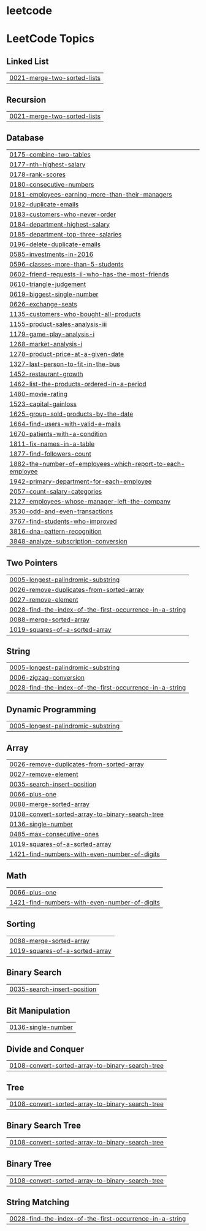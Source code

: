# leetcode
<!---LeetCode Topics Start-->
# LeetCode Topics
## Linked List
|  |
| ------- |
| [0021-merge-two-sorted-lists](https://github.com/Kavyatolety/leetcode/tree/master/0021-merge-two-sorted-lists) |
## Recursion
|  |
| ------- |
| [0021-merge-two-sorted-lists](https://github.com/Kavyatolety/leetcode/tree/master/0021-merge-two-sorted-lists) |
## Database
|  |
| ------- |
| [0175-combine-two-tables](https://github.com/Kavyatolety/leetcode/tree/master/0175-combine-two-tables) |
| [0177-nth-highest-salary](https://github.com/Kavyatolety/leetcode/tree/master/0177-nth-highest-salary) |
| [0178-rank-scores](https://github.com/Kavyatolety/leetcode/tree/master/0178-rank-scores) |
| [0180-consecutive-numbers](https://github.com/Kavyatolety/leetcode/tree/master/0180-consecutive-numbers) |
| [0181-employees-earning-more-than-their-managers](https://github.com/Kavyatolety/leetcode/tree/master/0181-employees-earning-more-than-their-managers) |
| [0182-duplicate-emails](https://github.com/Kavyatolety/leetcode/tree/master/0182-duplicate-emails) |
| [0183-customers-who-never-order](https://github.com/Kavyatolety/leetcode/tree/master/0183-customers-who-never-order) |
| [0184-department-highest-salary](https://github.com/Kavyatolety/leetcode/tree/master/0184-department-highest-salary) |
| [0185-department-top-three-salaries](https://github.com/Kavyatolety/leetcode/tree/master/0185-department-top-three-salaries) |
| [0196-delete-duplicate-emails](https://github.com/Kavyatolety/leetcode/tree/master/0196-delete-duplicate-emails) |
| [0585-investments-in-2016](https://github.com/Kavyatolety/leetcode/tree/master/0585-investments-in-2016) |
| [0596-classes-more-than-5-students](https://github.com/Kavyatolety/leetcode/tree/master/0596-classes-more-than-5-students) |
| [0602-friend-requests-ii-who-has-the-most-friends](https://github.com/Kavyatolety/leetcode/tree/master/0602-friend-requests-ii-who-has-the-most-friends) |
| [0610-triangle-judgement](https://github.com/Kavyatolety/leetcode/tree/master/0610-triangle-judgement) |
| [0619-biggest-single-number](https://github.com/Kavyatolety/leetcode/tree/master/0619-biggest-single-number) |
| [0626-exchange-seats](https://github.com/Kavyatolety/leetcode/tree/master/0626-exchange-seats) |
| [1135-customers-who-bought-all-products](https://github.com/Kavyatolety/leetcode/tree/master/1135-customers-who-bought-all-products) |
| [1155-product-sales-analysis-iii](https://github.com/Kavyatolety/leetcode/tree/master/1155-product-sales-analysis-iii) |
| [1179-game-play-analysis-i](https://github.com/Kavyatolety/leetcode/tree/master/1179-game-play-analysis-i) |
| [1268-market-analysis-i](https://github.com/Kavyatolety/leetcode/tree/master/1268-market-analysis-i) |
| [1278-product-price-at-a-given-date](https://github.com/Kavyatolety/leetcode/tree/master/1278-product-price-at-a-given-date) |
| [1327-last-person-to-fit-in-the-bus](https://github.com/Kavyatolety/leetcode/tree/master/1327-last-person-to-fit-in-the-bus) |
| [1452-restaurant-growth](https://github.com/Kavyatolety/leetcode/tree/master/1452-restaurant-growth) |
| [1462-list-the-products-ordered-in-a-period](https://github.com/Kavyatolety/leetcode/tree/master/1462-list-the-products-ordered-in-a-period) |
| [1480-movie-rating](https://github.com/Kavyatolety/leetcode/tree/master/1480-movie-rating) |
| [1523-capital-gainloss](https://github.com/Kavyatolety/leetcode/tree/master/1523-capital-gainloss) |
| [1625-group-sold-products-by-the-date](https://github.com/Kavyatolety/leetcode/tree/master/1625-group-sold-products-by-the-date) |
| [1664-find-users-with-valid-e-mails](https://github.com/Kavyatolety/leetcode/tree/master/1664-find-users-with-valid-e-mails) |
| [1670-patients-with-a-condition](https://github.com/Kavyatolety/leetcode/tree/master/1670-patients-with-a-condition) |
| [1811-fix-names-in-a-table](https://github.com/Kavyatolety/leetcode/tree/master/1811-fix-names-in-a-table) |
| [1877-find-followers-count](https://github.com/Kavyatolety/leetcode/tree/master/1877-find-followers-count) |
| [1882-the-number-of-employees-which-report-to-each-employee](https://github.com/Kavyatolety/leetcode/tree/master/1882-the-number-of-employees-which-report-to-each-employee) |
| [1942-primary-department-for-each-employee](https://github.com/Kavyatolety/leetcode/tree/master/1942-primary-department-for-each-employee) |
| [2057-count-salary-categories](https://github.com/Kavyatolety/leetcode/tree/master/2057-count-salary-categories) |
| [2127-employees-whose-manager-left-the-company](https://github.com/Kavyatolety/leetcode/tree/master/2127-employees-whose-manager-left-the-company) |
| [3530-odd-and-even-transactions](https://github.com/Kavyatolety/leetcode/tree/master/3530-odd-and-even-transactions) |
| [3767-find-students-who-improved](https://github.com/Kavyatolety/leetcode/tree/master/3767-find-students-who-improved) |
| [3816-dna-pattern-recognition](https://github.com/Kavyatolety/leetcode/tree/master/3816-dna-pattern-recognition) |
| [3848-analyze-subscription-conversion](https://github.com/Kavyatolety/leetcode/tree/master/3848-analyze-subscription-conversion) |
## Two Pointers
|  |
| ------- |
| [0005-longest-palindromic-substring](https://github.com/Kavyatolety/leetcode/tree/master/0005-longest-palindromic-substring) |
| [0026-remove-duplicates-from-sorted-array](https://github.com/Kavyatolety/leetcode/tree/master/0026-remove-duplicates-from-sorted-array) |
| [0027-remove-element](https://github.com/Kavyatolety/leetcode/tree/master/0027-remove-element) |
| [0028-find-the-index-of-the-first-occurrence-in-a-string](https://github.com/Kavyatolety/leetcode/tree/master/0028-find-the-index-of-the-first-occurrence-in-a-string) |
| [0088-merge-sorted-array](https://github.com/Kavyatolety/leetcode/tree/master/0088-merge-sorted-array) |
| [1019-squares-of-a-sorted-array](https://github.com/Kavyatolety/leetcode/tree/master/1019-squares-of-a-sorted-array) |
## String
|  |
| ------- |
| [0005-longest-palindromic-substring](https://github.com/Kavyatolety/leetcode/tree/master/0005-longest-palindromic-substring) |
| [0006-zigzag-conversion](https://github.com/Kavyatolety/leetcode/tree/master/0006-zigzag-conversion) |
| [0028-find-the-index-of-the-first-occurrence-in-a-string](https://github.com/Kavyatolety/leetcode/tree/master/0028-find-the-index-of-the-first-occurrence-in-a-string) |
## Dynamic Programming
|  |
| ------- |
| [0005-longest-palindromic-substring](https://github.com/Kavyatolety/leetcode/tree/master/0005-longest-palindromic-substring) |
## Array
|  |
| ------- |
| [0026-remove-duplicates-from-sorted-array](https://github.com/Kavyatolety/leetcode/tree/master/0026-remove-duplicates-from-sorted-array) |
| [0027-remove-element](https://github.com/Kavyatolety/leetcode/tree/master/0027-remove-element) |
| [0035-search-insert-position](https://github.com/Kavyatolety/leetcode/tree/master/0035-search-insert-position) |
| [0066-plus-one](https://github.com/Kavyatolety/leetcode/tree/master/0066-plus-one) |
| [0088-merge-sorted-array](https://github.com/Kavyatolety/leetcode/tree/master/0088-merge-sorted-array) |
| [0108-convert-sorted-array-to-binary-search-tree](https://github.com/Kavyatolety/leetcode/tree/master/0108-convert-sorted-array-to-binary-search-tree) |
| [0136-single-number](https://github.com/Kavyatolety/leetcode/tree/master/0136-single-number) |
| [0485-max-consecutive-ones](https://github.com/Kavyatolety/leetcode/tree/master/0485-max-consecutive-ones) |
| [1019-squares-of-a-sorted-array](https://github.com/Kavyatolety/leetcode/tree/master/1019-squares-of-a-sorted-array) |
| [1421-find-numbers-with-even-number-of-digits](https://github.com/Kavyatolety/leetcode/tree/master/1421-find-numbers-with-even-number-of-digits) |
## Math
|  |
| ------- |
| [0066-plus-one](https://github.com/Kavyatolety/leetcode/tree/master/0066-plus-one) |
| [1421-find-numbers-with-even-number-of-digits](https://github.com/Kavyatolety/leetcode/tree/master/1421-find-numbers-with-even-number-of-digits) |
## Sorting
|  |
| ------- |
| [0088-merge-sorted-array](https://github.com/Kavyatolety/leetcode/tree/master/0088-merge-sorted-array) |
| [1019-squares-of-a-sorted-array](https://github.com/Kavyatolety/leetcode/tree/master/1019-squares-of-a-sorted-array) |
## Binary Search
|  |
| ------- |
| [0035-search-insert-position](https://github.com/Kavyatolety/leetcode/tree/master/0035-search-insert-position) |
## Bit Manipulation
|  |
| ------- |
| [0136-single-number](https://github.com/Kavyatolety/leetcode/tree/master/0136-single-number) |
## Divide and Conquer
|  |
| ------- |
| [0108-convert-sorted-array-to-binary-search-tree](https://github.com/Kavyatolety/leetcode/tree/master/0108-convert-sorted-array-to-binary-search-tree) |
## Tree
|  |
| ------- |
| [0108-convert-sorted-array-to-binary-search-tree](https://github.com/Kavyatolety/leetcode/tree/master/0108-convert-sorted-array-to-binary-search-tree) |
## Binary Search Tree
|  |
| ------- |
| [0108-convert-sorted-array-to-binary-search-tree](https://github.com/Kavyatolety/leetcode/tree/master/0108-convert-sorted-array-to-binary-search-tree) |
## Binary Tree
|  |
| ------- |
| [0108-convert-sorted-array-to-binary-search-tree](https://github.com/Kavyatolety/leetcode/tree/master/0108-convert-sorted-array-to-binary-search-tree) |
## String Matching
|  |
| ------- |
| [0028-find-the-index-of-the-first-occurrence-in-a-string](https://github.com/Kavyatolety/leetcode/tree/master/0028-find-the-index-of-the-first-occurrence-in-a-string) |
<!---LeetCode Topics End-->